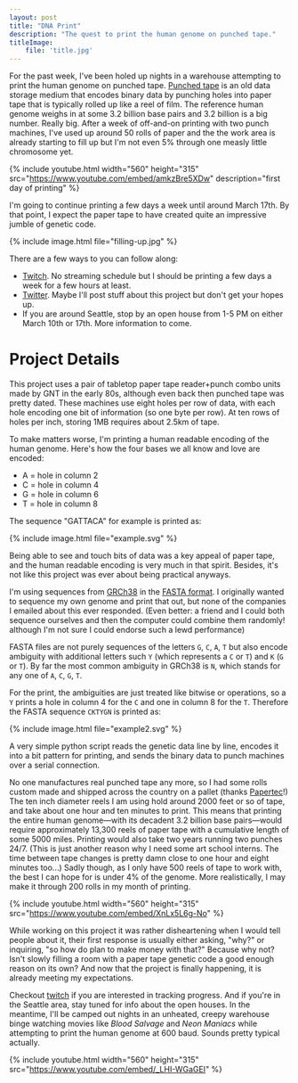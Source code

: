 ```yaml
---
layout: post
title: "DNA Print"
description: "The quest to print the human genome on punched tape."
titleImage:
    file: 'title.jpg'
---
```


For the past week, I've been holed up nights in a warehouse attempting to print the human genome on punched tape. [Punched tape](https://en.wikipedia.org/wiki/Punched_tape) is an old data storage medium that encodes binary data by punching holes into paper tape that is typically rolled up like a reel of film. The reference human genome weighs in at some 3.2 billion base pairs and 3.2 billion is a big number. Really big. After a week of off-and-on printing with two punch machines, I've used up around 50 rolls of paper and the the work area is already starting to fill up but I'm not even 5% through one measly little chromosome yet.

{% include youtube.html width="560" height="315" src="https://www.youtube.com/embed/amkzBre5XDw" description="first day of printing" %}

I'm going to continue printing a few days a week until around March 17th. By that point, I expect the paper tape to have created quite an impressive jumble of genetic code.

{% include image.html file="filling-up.jpg" %}

There are a few ways to you can follow along:

* [Twitch](https://twitch.tv/mattbierner). No streaming schedule but I should be printing a few days a week for a few hours at least.
* [Twitter](https://twitter.com/mattbierner). Maybe I'll post stuff about this project but don't get your hopes up.
* If you are around Seattle, stop by an open house from 1-5 PM on either March 10th or 17th. More information to come.

# Project Details
This project uses a pair of tabletop paper tape reader+punch combo units made by GNT in the early 80s, although even back then punched tape was pretty dated. These machines use eight holes per row of data, with each hole encoding one bit of information (so one byte per row). At ten rows of holes per inch, storing 1MB requires about 2.5km of tape.

To make matters worse, I'm printing a human readable encoding of the human genome. Here's how the four bases we all know and love are encoded:

- A = hole in column 2
- C = hole in column 4
- G = hole in column 6
- T = hole in column 8

The sequence "GATTACA" for example is printed as:

{% include image.html file="example.svg" %}

Being able to see and touch bits of data was a key appeal of paper tape, and the human readable encoding is very much  in that spirit. Besides, it's not like this project was ever about being practical anyways.

I'm using sequences from [GRCh38](https://www.ncbi.nlm.nih.gov/assembly?term=GRCh38&cmd=DetailsSearch) in the [FASTA format](https://en.wikipedia.org/wiki/FASTA_format). I originally wanted to sequence my own genome and print that out, but none of the companies I emailed about this ever responded. (Even better: a friend and I could both sequence ourselves and then the computer could combine them randomly! although I'm not sure I could endorse such a lewd performance)

FASTA files are not purely sequences of the letters `G`, `C`, `A`, `T` but also encode ambiguity with additional letters such `Y` (which represents a `C` or `T`) and `K` (`G` or `T`). By far the most common ambiguity in GRCh38 is `N`, which stands for any one of `A`, `C`, `G`, `T`.

For the print, the ambiguities are just treated like bitwise or operations, so a `Y` prints a hole in column 4 for the `C` and one in column 8 for the `T`. Therefore the FASTA sequence `CKTYGN` is printed as:

{% include image.html file="example2.svg" %}

A very simple python script reads the genetic data line by line, encodes it into a bit pattern for printing, and sends the binary data to punch machines over a serial connection.

No one manufactures real punched tape any more, so I had some rolls custom made and shipped across the country on a pallet (thanks [Papertec](http://www.papertecinc.com/index.html)!) The ten inch diameter reels I am using hold around 2000 feet or so of tape, and take about one hour and ten minutes to print. This means that printing the entire human genome—with its decadent 3.2 billion base pairs—would require approximately 13,300 reels of paper tape with a cumulative length of some 5000 miles. Printing would also take two years running two punches 24/7. (This is just another reason why I need some art school interns. The time between tape changes is pretty damn close to one hour and eight minutes too...) Sadly though, as I only have 500 reels of tape to work with, the best I can hope for is under 4% of the genome. More realistically, I may make it through 200 rolls in my month of printing.

{% include youtube.html width="560" height="315" src="https://www.youtube.com/embed/XnLx5L6g-No" %}

While working on this project it was rather disheartening when I would tell people about it, their first response is usually either asking, "why?" or inquiring, "so how do plan to make money with that?" Because why not? Isn't slowly filling a room with a paper tape genetic code a good enough reason on its own? And now that the project is finally happening, it is already meeting my expectations.

Checkout [twitch](https://twitch.tv/mattbierner) if you are interested in tracking progress. And if you're in the Seattle area, stay tuned for info about the open houses. In the meantime, I'll be camped out nights in an unheated, creepy warehouse binge watching movies like *Blood Salvage* and *Neon Maniacs* while attempting to print the human genome at 600 baud. Sounds pretty typical actually.

{% include youtube.html width="560" height="315" src="https://www.youtube.com/embed/_LHI-WGaGEI" %}

<!--
Best movie so far: Vigilante (1983). Damn!

Worst: Blood Beat. Amazing poster (https://horrorpedia.com/2016/06/16/bloodbeat-blood-beat-reviews-movie-film-horror-1982-overview-cast-plot/) but the film is totally lame. Not even a bad kind of good. How the hell does it have a 4.5 on IMDB, while the far more trashy and infinitely more entertaining Blood Salvage is at 5.0 and Blood Rage is stuck at a disgraceful 5.5? Who are these uncultured consumers who don't know what makes a good "Blood ____" movie!
--> 

